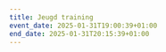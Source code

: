 ```yaml
---
title: Jeugd training
event_date: 2025-01-31T19:00:39+01:00
end_date: 2025-01-31T20:15:39+01:00
---
```

